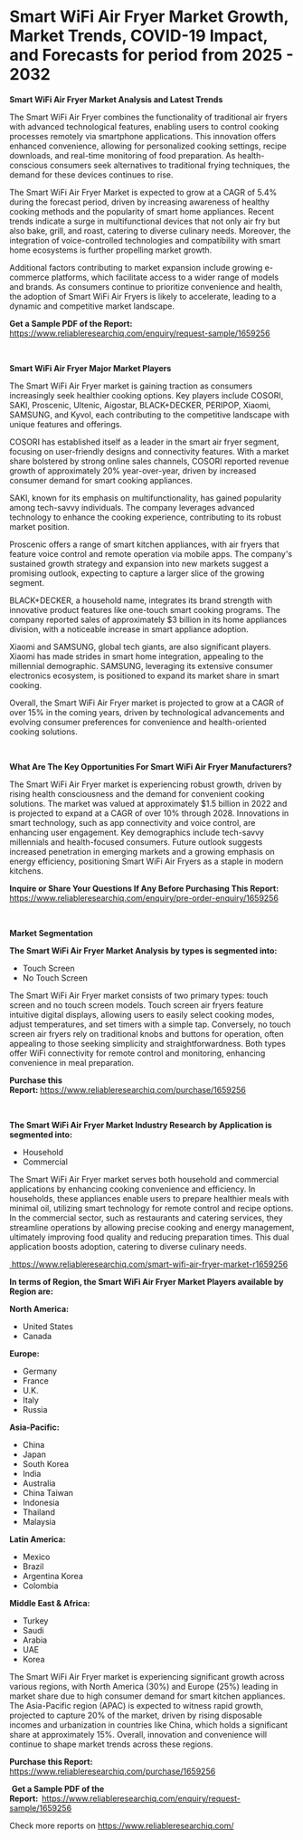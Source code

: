 <p><h1>Smart WiFi Air Fryer Market Growth, Market Trends, COVID-19 Impact, and Forecasts for period from 2025 - 2032</h1></p><p><strong>Smart WiFi Air Fryer Market Analysis and Latest Trends</strong></p>
<p><p>The Smart WiFi Air Fryer combines the functionality of traditional air fryers with advanced technological features, enabling users to control cooking processes remotely via smartphone applications. This innovation offers enhanced convenience, allowing for personalized cooking settings, recipe downloads, and real-time monitoring of food preparation. As health-conscious consumers seek alternatives to traditional frying techniques, the demand for these devices continues to rise.</p><p>The Smart WiFi Air Fryer Market is expected to grow at a CAGR of 5.4% during the forecast period, driven by increasing awareness of healthy cooking methods and the popularity of smart home appliances. Recent trends indicate a surge in multifunctional devices that not only air fry but also bake, grill, and roast, catering to diverse culinary needs. Moreover, the integration of voice-controlled technologies and compatibility with smart home ecosystems is further propelling market growth.</p><p>Additional factors contributing to market expansion include growing e-commerce platforms, which facilitate access to a wider range of models and brands. As consumers continue to prioritize convenience and health, the adoption of Smart WiFi Air Fryers is likely to accelerate, leading to a dynamic and competitive market landscape.</p></p>
<p><strong>Get a Sample PDF of the Report:&nbsp;</strong> <a href="https://www.reliableresearchiq.com/enquiry/request-sample/1659256?utm_campaign=3068&utm_medium=2&utm_source=Github&utm_content=ia&utm_term=04042025&utm_id=smart-wifi-air-fryer">https://www.reliableresearchiq.com/enquiry/request-sample/1659256</a></p>
<p>&nbsp;</p>
<p><strong>Smart WiFi Air Fryer Major Market Players</strong></p>
<p><p>The Smart WiFi Air Fryer market is gaining traction as consumers increasingly seek healthier cooking options. Key players include COSORI, SAKI, Proscenic, Ultenic, Aigostar, BLACK+DECKER, PERIPOP, Xiaomi, SAMSUNG, and Kyvol, each contributing to the competitive landscape with unique features and offerings.</p><p>COSORI has established itself as a leader in the smart air fryer segment, focusing on user-friendly designs and connectivity features. With a market share bolstered by strong online sales channels, COSORI reported revenue growth of approximately 20% year-over-year, driven by increased consumer demand for smart cooking appliances.</p><p>SAKI, known for its emphasis on multifunctionality, has gained popularity among tech-savvy individuals. The company leverages advanced technology to enhance the cooking experience, contributing to its robust market position.</p><p>Proscenic offers a range of smart kitchen appliances, with air fryers that feature voice control and remote operation via mobile apps. The company's sustained growth strategy and expansion into new markets suggest a promising outlook, expecting to capture a larger slice of the growing segment.</p><p>BLACK+DECKER, a household name, integrates its brand strength with innovative product features like one-touch smart cooking programs. The company reported sales of approximately $3 billion in its home appliances division, with a noticeable increase in smart appliance adoption.</p><p>Xiaomi and SAMSUNG, global tech giants, are also significant players. Xiaomi has made strides in smart home integration, appealing to the millennial demographic. SAMSUNG, leveraging its extensive consumer electronics ecosystem, is positioned to expand its market share in smart cooking.</p><p>Overall, the Smart WiFi Air Fryer market is projected to grow at a CAGR of over 15% in the coming years, driven by technological advancements and evolving consumer preferences for convenience and health-oriented cooking solutions.</p></p>
<p>&nbsp;</p>
<p><strong>What Are The Key Opportunities For Smart WiFi Air Fryer Manufacturers?</strong></p>
<p><p>The Smart WiFi Air Fryer market is experiencing robust growth, driven by rising health consciousness and the demand for convenient cooking solutions. The market was valued at approximately $1.5 billion in 2022 and is projected to expand at a CAGR of over 10% through 2028. Innovations in smart technology, such as app connectivity and voice control, are enhancing user engagement. Key demographics include tech-savvy millennials and health-focused consumers. Future outlook suggests increased penetration in emerging markets and a growing emphasis on energy efficiency, positioning Smart WiFi Air Fryers as a staple in modern kitchens.</p></p>
<p><strong>Inquire or Share Your Questions If Any Before Purchasing This Report:</strong> <a href="https://www.reliableresearchiq.com/enquiry/pre-order-enquiry/1659256?utm_campaign=3068&utm_medium=2&utm_source=Github&utm_content=ia&utm_term=04042025&utm_id=smart-wifi-air-fryer">https://www.reliableresearchiq.com/enquiry/pre-order-enquiry/1659256</a></p>
<p>&nbsp;</p>
<p><strong>Market Segmentation</strong></p>
<p><strong>The Smart WiFi Air Fryer Market Analysis by types is segmented into:</strong></p>
<p><ul><li>Touch Screen</li><li>No Touch Screen</li></ul></p>
<p><p>The Smart WiFi Air Fryer market consists of two primary types: touch screen and no touch screen models. Touch screen air fryers feature intuitive digital displays, allowing users to easily select cooking modes, adjust temperatures, and set timers with a simple tap. Conversely, no touch screen air fryers rely on traditional knobs and buttons for operation, often appealing to those seeking simplicity and straightforwardness. Both types offer WiFi connectivity for remote control and monitoring, enhancing convenience in meal preparation.</p></p>
<p><strong>Purchase this Report:&nbsp;</strong><a href="https://www.reliableresearchiq.com/purchase/1659256?utm_campaign=3068&utm_medium=2&utm_source=Github&utm_content=ia&utm_term=04042025&utm_id=smart-wifi-air-fryer">https://www.reliableresearchiq.com/purchase/1659256</a></p>
<p>&nbsp;</p>
<p><strong>The Smart WiFi Air Fryer Market Industry Research by Application is segmented into:</strong></p>
<p><ul><li>Household</li><li>Commercial</li></ul></p>
<p><p>The Smart WiFi Air Fryer market serves both household and commercial applications by enhancing cooking convenience and efficiency. In households, these appliances enable users to prepare healthier meals with minimal oil, utilizing smart technology for remote control and recipe options. In the commercial sector, such as restaurants and catering services, they streamline operations by allowing precise cooking and energy management, ultimately improving food quality and reducing preparation times. This dual application boosts adoption, catering to diverse culinary needs.</p></p>
<p><a href="https://www.reliableresearchiq.com/smart-wifi-air-fryer-market-r1659256?utm_campaign=3068&utm_medium=2&utm_source=Github&utm_content=ia&utm_term=04042025&utm_id=smart-wifi-air-fryer">&nbsp;https://www.reliableresearchiq.com/smart-wifi-air-fryer-market-r1659256</a></p>
<p><strong>In terms of Region, the Smart WiFi Air Fryer Market Players available by Region are:</strong></p>
<p>
    <p> <strong> North America: </strong>
        <ul>
            <li>United States</li>
            <li>Canada</li>
        </ul>
        </p> 
    <p> <strong> Europe: </strong>
        <ul>
            <li>Germany</li>
            <li>France</li>
            <li>U.K.</li>
            <li>Italy</li>
            <li>Russia</li>
        </ul>
        </p> 
    <p> <strong> Asia-Pacific: </strong>
        <ul>
            <li>China</li>
            <li>Japan</li>
            <li>South Korea</li>
            <li>India</li>
            <li>Australia</li>
            <li>China Taiwan</li>
            <li>Indonesia</li>
            <li>Thailand</li>
            <li>Malaysia</li>
        </ul>
        </p> 
    <p> <strong> Latin America: </strong>
        <ul>
            <li>Mexico</li>
            <li>Brazil</li>
            <li>Argentina Korea</li>
            <li>Colombia</li>
        </ul>
        </p> 
    <p> <strong> Middle East & Africa: </strong>
        <ul>
            <li>Turkey</li>
            <li>Saudi</li>
            <li>Arabia</li>
            <li>UAE</li>
            <li>Korea</li>
        </ul>
    </p>
    </p>
<p><p>The Smart WiFi Air Fryer market is experiencing significant growth across various regions, with North America (30%) and Europe (25%) leading in market share due to high consumer demand for smart kitchen appliances. The Asia-Pacific region (APAC) is expected to witness rapid growth, projected to capture 20% of the market, driven by rising disposable incomes and urbanization in countries like China, which holds a significant share at approximately 15%. Overall, innovation and convenience will continue to shape market trends across these regions.</p></p>
<p><strong>Purchase this Report: </strong><a href="https://www.reliableresearchiq.com/purchase/1659256?utm_campaign=3068&utm_medium=2&utm_source=Github&utm_content=ia&utm_term=04042025&utm_id=smart-wifi-air-fryer">https://www.reliableresearchiq.com/purchase/1659256</a></p>
<p>&nbsp;<strong>Get a Sample PDF of the Report:&nbsp;&nbsp;</strong><a href="https://www.reliableresearchiq.com/enquiry/request-sample/1659256?utm_campaign=3068&utm_medium=2&utm_source=Github&utm_content=ia&utm_term=04042025&utm_id=smart-wifi-air-fryer">https://www.reliableresearchiq.com/enquiry/request-sample/1659256</a></p>
<p><strong></strong></p>
<p>Check more reports on <a href="https://www.reliableresearchiq.com/?utm_campaign=3068&utm_medium=2&utm_source=Github&utm_content=ia&utm_term=04042025&utm_id=smart-wifi-air-fryer">https://www.reliableresearchiq.com/</a></p>